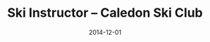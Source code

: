 ---
title: Ski Instructor – Caledon Ski Club
eventType: job
date: 2014-12-01
thumbnail: caledon
blurb: I taught children how to ski – from their first time on skis to racing competitively in a team. I gained experience in leading a team and working closely with other employees.
---